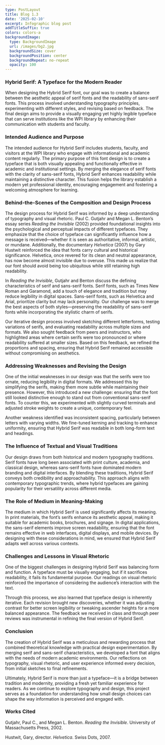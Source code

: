 ```yaml
---
type: PostLayout
title: Blog 1.3
date: '2025-02-10'
excerpt: Infographic blog post
addTitleSuffix: true
colors: colors-a
backgroundImage:
  type: BackgroundImage
  url: /images/bg2.jpg
  backgroundSize: cover
  backgroundPosition: center
  backgroundRepeat: no-repeat
  opacity: 100
---
```

### Hybrid Serif: A Typeface for the Modern Reader

When designing the Hybrid Serif font, our goal was to create a balance between the aesthetic appeal of serif fonts and the readability of sans-serif fonts. This process involved understanding typography principles, experimenting with different styles, and revising based on feedback. The final design aims to provide a visually engaging yet highly legible typeface that can serve institutions like the WPI library by enhancing their communication with students and faculty.

### Intended Audience and Purpose

The intended audience for Hybrid Serif includes students, faculty, and visitors at the WPI library who engage with informational and academic content regularly. The primary purpose of this font design is to create a typeface that is both visually appealing and functionally effective in academic and institutional settings. By merging the elegance of serif fonts with the clarity of sans-serif fonts, Hybrid Serif enhances readability while maintaining a distinctive character. This fusion helps the library establish a modern yet professional identity, encouraging engagement and fostering a welcoming atmosphere for learning.

### Behind-the-Scenes of the Composition and Design Process

The design process for Hybrid Serif was informed by a deep understanding of typography and visual rhetoric. Paul C. Gutjahr and Megan L. Benton’s essay series *Reading the Invisible* (2002) provided foundational insights into the psychological and perceptual impacts of different typefaces. They emphasize that the choice of typeface can significantly influence how a message is received—whether it is seen as authoritative, informal, artistic, or mundane. Additionally, the documentary *Helvetica* (2007) by Gary Hustwit reinforced the idea that fonts carry cultural and historical significance. Helvetica, once revered for its clean and neutral appearance, has now become almost invisible due to overuse. This made us realize that our font should avoid being too ubiquitous while still retaining high readability.

In *Reading the Invisible*, Gutjahr and Benton discuss the defining characteristics of serif and sans-serif fonts. Serif fonts, such as Times New Roman and Garamond, add a touch of elegance and tradition but may reduce legibility in digital spaces. Sans-serif fonts, such as Helvetica and Arial, prioritize clarity but may lack personality. Our challenge was to merge the best aspects of both styles—preserving the readability of sans-serif fonts while incorporating the stylistic charm of serifs.

Our iterative design process involved sketching different letterforms, testing variations of serifs, and evaluating readability across multiple sizes and formats. We also sought feedback from peers and instructors, who highlighted areas where certain serifs were too pronounced or where readability suffered at smaller sizes. Based on this feedback, we refined the proportions and spacing, ensuring that Hybrid Serif remained accessible without compromising on aesthetics.

### Addressing Weaknesses and Revising the Design

One of the initial weaknesses in our design was that the serifs were too ornate, reducing legibility in digital formats. We addressed this by simplifying the serifs, making them more subtle while maintaining their presence. However, this introduced a new challenge: ensuring that the font still looked distinctive enough to stand out from conventional sans-serif fonts. To counter this, we experimented with slightly curved terminals and adjusted stroke weights to create a unique, contemporary feel.

Another weakness identified was inconsistent spacing, particularly between letters with varying widths. We fine-tuned kerning and tracking to enhance uniformity, ensuring that Hybrid Serif was readable in both long-form text and headings.

### The Influence of Textual and Visual Traditions

Our design draws from both historical and modern typography traditions. Serif fonts have long been associated with print culture, academia, and classical design, whereas sans-serif fonts have dominated modern branding and digital interfaces. By blending these traditions, Hybrid Serif conveys both credibility and approachability. This approach aligns with contemporary typographic trends, where hybrid typefaces are gaining popularity for their versatility across different media.

### The Role of Medium in Meaning-Making

The medium in which Hybrid Serif is used significantly affects its meaning. In print materials, the font’s serifs enhance its aesthetic appeal, making it suitable for academic books, brochures, and signage. In digital applications, the sans-serif elements improve screen readability, ensuring that the font remains effective in web interfaces, digital displays, and mobile devices. By designing with these considerations in mind, we ensured that Hybrid Serif adapts well across various contexts.

### Challenges and Lessons in Visual Rhetoric

One of the biggest challenges in designing Hybrid Serif was balancing form and function. A typeface must be visually engaging, but if it sacrifices readability, it fails its fundamental purpose. Our readings on visual rhetoric reinforced the importance of considering the audience’s interaction with the text.

Through this process, we also learned that typeface design is inherently iterative. Each revision brought new discoveries, whether it was adjusting contrast for better screen legibility or tweaking ascender heights for a more balanced appearance. The feedback we received in class and through peer reviews was instrumental in refining the final version of Hybrid Serif.

### Conclusion

The creation of Hybrid Serif was a meticulous and rewarding process that combined theoretical knowledge with practical design experimentation. By merging serif and sans-serif characteristics, we developed a font that aligns with the needs of modern academic environments. Our reflections on typography, visual rhetoric, and user experience informed every decision, from initial sketches to final refinements.

Ultimately, Hybrid Serif is more than just a typeface—it is a bridge between tradition and modernity, providing a fresh yet familiar experience for readers. As we continue to explore typography and design, this project serves as a foundation for understanding how small design choices can shape the way information is perceived and engaged with.

### Works Cited

Gutjahr, Paul C., and Megan L. Benton. *Reading the Invisible*. University of Massachusetts Press, 2002.

Hustwit, Gary, director. *Helvetica*. Swiss Dots, 2007.



